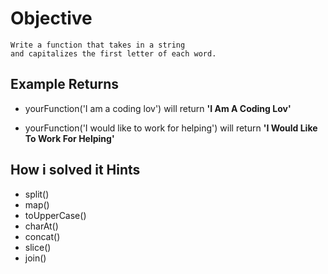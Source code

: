 # Objective

    Write a function that takes in a string
    and capitalizes the first letter of each word.

## Example Returns

* yourFunction('I am a coding lov') will return **'I Am A Coding Lov'**

* yourFunction('I would like to work for helping') will return **'I Would Like To Work For Helping'**

## How i solved it Hints

* split()
* map()
* toUpperCase()
* charAt()
* concat()
* slice()
* join()
